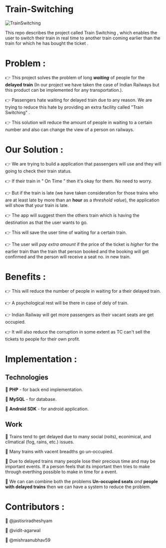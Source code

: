 # Train-Switching
![TrainSwitching](https://github.com/vidit-agarwal/Train-Switching/blob/master/logo_2.png)

This repo describes the project called Train Switching , which enables the user to switch their train in real time to another train coming earlier than the train for which he has bought the ticket . 



# Problem : 

:point_right: This project solves the problem of long __*waiting*__ of people for the **delayed train** (In our project we have taken the case of Indian Railways but this product can be implemented for any transportation.). 
   
:point_right: Passengers hate waiting for delayed train due to any reason. We are trying to reduce this hate by providing an extra facility called "Train Switching" . 
   
:point_right: This solution will reduce the amount of people in waiting to a certain number and also can change the view of a person on railways.
       
# Our Solution :

:point_right: We are trying to build a application that passengers will use and they will going to check their train status.

:point_right: If their train in " On Time " then it's okay for them. No need to worry.

:point_right: But if the train is late (we have taken consideration for those trains who are at least late by more than an **hour** as a *threshold value*), the application will show that your train is late. 

:point_right: The app will suggest them the others train which is having the destination as that the user wants to go.

:point_right: This will save the user time of waiting for a certain train. 

:point_right: The user will *pay extra amount* if the price of the ticket is *higher* for the earlier train than the train that person booked and the booking will get confirmed and the person will receive a seat no. in new train.
        
        
        
# Benefits : 

:point_right: This will reduce the number of people in waiting for a their delayed train.

:point_right: A psychological rest will be there in case of dely of train.

:point_right: Indian Railway will get more passengers as their vacant seats are get occupied.

:point_right: It will also reduce the corruption in some extent as TC can't sell the tickets to people for their own profit.

# Implementation :

## Technologies
:train: **PHP** - for back end implementation.
 
:train: **MySQL** - for database.
 
:train: **Android SDK** - for android application.
 
## Work

:train: Trains tend to get delayed due to many social (roits), econimical, and climatical (fog, rains, etc.) issues.

:train: Many trains with vacent breadths go un-occupied.

:train: Due to delayed trains many people lose their precious time and may be important events. If a person feels that its important then tries to make through everthing possible to make in time for a event.

:train: We can can combine both the problems **Un-occupied seats** *and* **people with delayed trains** then we can have a system to reduce the problem.

 
# Contributors :

:penguin: @jastisriradheshyam

:penguin: @vidit-agarwal

:penguin: @mishraanubhav59
